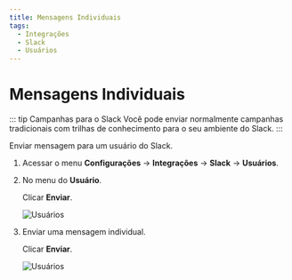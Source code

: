 ```yaml
---
title: Mensagens Individuais
tags:
  - Integrações
  - Slack
  - Usuários
---
```

# Mensagens Individuais

::: tip Campanhas para o Slack
Você pode enviar normalmente campanhas tradicionais com trilhas de conhecimento para o seu ambiente do Slack.
:::

Enviar mensagem para um usuário do Slack.

1. Acessar o menu **Configurações** -> **Integrações** -> **Slack** -> **Usuários**.

2. No menu do **Usuário**.

   Clicar **Enviar**.

   ![Usuários](https://cdn.phishx.io/phishx-docs/images/phishx_integrations_slack_import_users_02.webp)

3. Enviar uma mensagem individual.

   Clicar **Enviar**.

   ![Usuários](https://cdn.phishx.io/phishx-docs/images/phishx_integrations_slack_import_users_03.webp)
